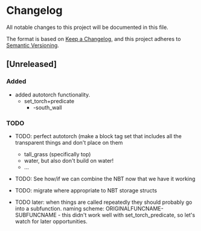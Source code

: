 # Changelog
All notable changes to this project will be documented in this file.

The format is based on [Keep a Changelog](https://keepachangelog.com/en/1.0.0/),
and this project adheres to [Semantic Versioning](https://semver.org/spec/v2.0.0.html).

## [Unreleased]
### Added
- added autotorch functionality.
    - set\_torch\+predicate
        - -south_wall

### TODO
- TODO: perfect autotorch (make a block tag set that includes all the transparent things and don't place on them
  - tall\_grass (specifically top)
  - water, but also don't build on water!
  - ...
- TODO: See how/if we can combine the NBT now that we have it working

- TODO: migrate where appropriate to NBT storage structs
- TODO later: when things are called repeatedly they should probably go into a subfunction. naming scheme: ORIGINALFUNCNAME-SUBFUNCNAME - this didn't work well with set\_torch\_predicate, so let's watch for later opportunities.
